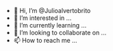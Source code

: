 - 👋 Hi, I’m @Julioalvertobrito
- 👀 I’m interested in ...
- 🌱 I’m currently learning ...
- 💞️ I’m looking to collaborate on ...
- 📫 How to reach me ...

<!---
Julioalvertobrito/Julioalvertobrito is a ✨ special ✨ repository because its `README.md` (this file) appears on your GitHub profile.
You can click the Preview link to take a look at your changes.
--->
